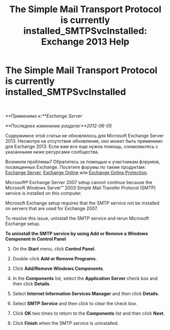 ﻿---
title: 'The Simple Mail Transport Protocol is currently installed_SMTPSvcInstalled: Exchange 2013 Help'
TOCTitle: The Simple Mail Transport Protocol is currently installed_SMTPSvcInstalled
ms:assetid: f786a93c-876d-4f4e-adb6-4dfea3d820d1
ms:mtpsurl: https://technet.microsoft.com/ru-ru/library/ms.exch.setupreadiness.smtpsvcinstalled(v=EXCHG.150)
ms:contentKeyID: 50489550
ms.date: 04/30/2018
mtps_version: v=EXCHG.150
ms.translationtype: HT
---

# The Simple Mail Transport Protocol is currently installed\_SMTPSvcInstalled

 

_**Применимо к:**Exchange Server_

_**Последнее изменение раздела:**2012-06-05_

Содержимое этой статьи не обновлялось для Microsoft Exchange Server 2013. Несмотря на отсутствие обновления, оно может быть применимо для Exchange 2013. Если вам все еще нужна помощь, ознакомьтесь с указанными ниже ресурсами сообщества.

Возникли проблемы? Обратитесь за помощью к участникам форумов, посвященных Exchange. Посетите форумы по таким продуктам: [Exchange Server](https://go.microsoft.com/fwlink/p/?linkid=60612), [Exchange Online](https://go.microsoft.com/fwlink/p/?linkid=267542) или [Exchange Online Protection](https://go.microsoft.com/fwlink/p/?linkid=285351).

Microsoft® Exchange Server 2007 setup cannot continue because the Microsoft Windows Server™ 2003 Simple Mail Transfer Protocol (SMTP) service is installed on this computer.

Microsoft Exchange setup requires that the SMTP service not be installed on servers that are used for Exchange 2007.

To resolve this issue, uninstall the SMTP service and rerun Microsoft Exchange setup.

**To uninstall the SMTP service by using Add or Remove a Windows Component in Control Panel**

1.  On the **Start** menu, click **Control Panel**.

2.  Double-click **Add or Remove Programs**.

3.  Click **Add/Remove Windows Components**.

4.  In the **Components** list, select the **Application Server** check box and then click **Details**.

5.  Select **Internet Information Services Manager** and then click **Details**.

6.  Select **SMTP Service** and then click to clear the check box.

7.  Click **OK** two times to return to the **Components** list and then click **Next**.

8.  Click **Finish** when the SMTP service is uninstalled.

